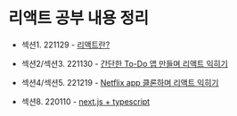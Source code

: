 # 리액트 공부 내용 정리

- 섹션1. 221129 - [리액트란?](https://github.com/gyur1kim/inflearn_react_a-z/tree/master/221129_react%EB%9E%80)

- 섹션2/섹션3. 221130 - [간단한 To-Do 앱 만들며 리액트 익히기](https://github.com/gyur1kim/inflearn_react_a-z/tree/master/221212_tailwindcss)

- 섹션4/섹션5. 221219 - [Netflix app 클론하며 리액트 익히기](https://github.com/gyur1kim/inflearn_react_a-z/tree/master/221219_netflix-clone)

- 섹션8. 220110 - [next.js + typescript](https://github.com/gyur1kim/inflearn_react_a-z/tree/master/230110_nextjs-app)
